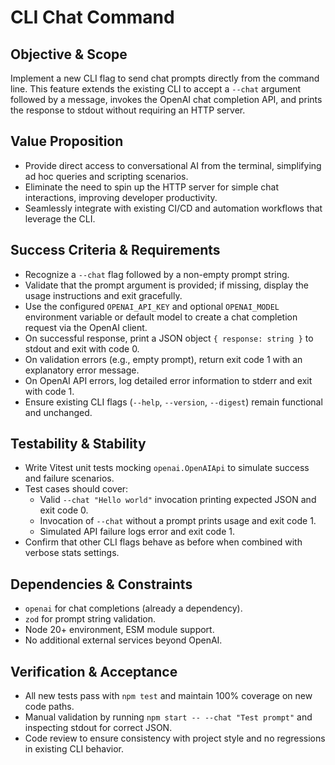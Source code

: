 # CLI Chat Command

## Objective & Scope

Implement a new CLI flag to send chat prompts directly from the command line. This feature extends the existing CLI to accept a `--chat` argument followed by a message, invokes the OpenAI chat completion API, and prints the response to stdout without requiring an HTTP server.

## Value Proposition

- Provide direct access to conversational AI from the terminal, simplifying ad hoc queries and scripting scenarios.
- Eliminate the need to spin up the HTTP server for simple chat interactions, improving developer productivity.
- Seamlessly integrate with existing CI/CD and automation workflows that leverage the CLI.

## Success Criteria & Requirements

- Recognize a `--chat` flag followed by a non-empty prompt string.
- Validate that the prompt argument is provided; if missing, display the usage instructions and exit gracefully.
- Use the configured `OPENAI_API_KEY` and optional `OPENAI_MODEL` environment variable or default model to create a chat completion request via the OpenAI client.
- On successful response, print a JSON object `{ response: string }` to stdout and exit with code 0.
- On validation errors (e.g., empty prompt), return exit code 1 with an explanatory error message.
- On OpenAI API errors, log detailed error information to stderr and exit with code 1.
- Ensure existing CLI flags (`--help`, `--version`, `--digest`) remain functional and unchanged.

## Testability & Stability

- Write Vitest unit tests mocking `openai.OpenAIApi` to simulate success and failure scenarios.
- Test cases should cover:
  - Valid `--chat "Hello world"` invocation printing expected JSON and exit code 0.
  - Invocation of `--chat` without a prompt prints usage and exit code 1.
  - Simulated API failure logs error and exit code 1.
- Confirm that other CLI flags behave as before when combined with verbose stats settings.

## Dependencies & Constraints

- `openai` for chat completions (already a dependency).
- `zod` for prompt string validation.
- Node 20+ environment, ESM module support.
- No additional external services beyond OpenAI.

## Verification & Acceptance

- All new tests pass with `npm test` and maintain 100% coverage on new code paths.
- Manual validation by running `npm start -- --chat "Test prompt"` and inspecting stdout for correct JSON.
- Code review to ensure consistency with project style and no regressions in existing CLI behavior.